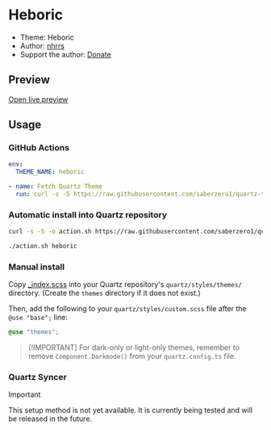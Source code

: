 # Heboric

- Theme: Heboric
- Author: <a href="https://github.com/nhrrs" target="_blank" rel="noopener noreferrer">nhrrs</a>
- Support the author: <a href="https://buymeacoffee.com/nhrrs" target="_blank" rel="noopener noreferrer">Donate</a>

## Preview

[Open live preview](https://quartz-themes.github.io/heboric/)

## Usage

### GitHub Actions

```yaml
env:
  THEME_NAME: heboric
```

```yaml
- name: Fetch Quartz Theme
  run: curl -s -S https://raw.githubusercontent.com/saberzero1/quartz-themes/master/action.sh | bash -s -- $THEME_NAME
```

### Automatic install into Quartz repository

```bash
curl -s -S -o action.sh https://raw.githubusercontent.com/saberzero1/quartz-themes/master/action.sh

./action.sh heboric
```

### Manual install

Copy [\_index.scss](./_index.scss) into your Quartz repository's `quartz/styles/themes/` directory. (Create the `themes` directory if it does not exist.)

Then, add the following to your `quartz/styles/custom.scss` file after the `@use "base";` line:

```scss
@use "themes";
```

> [!IMPORTANT] For dark-only or light-only themes, remember to remove `Component.Darkmode()` from your `quartz.config.ts` file.

### Quartz Syncer

> [!IMPORTANT]
> This setup method is not yet available. It is currently being tested and will be released in the future.
